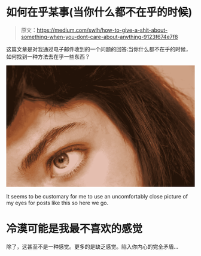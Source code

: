 # 如何在乎某事(当你什么都不在乎的时候)

> 原文：<https://medium.com/swlh/how-to-give-a-shit-about-something-when-you-dont-care-about-anything-9123f674e7f8>

这篇文章是对我通过电子邮件收到的一个问题的回答:当你什么都不在乎的时候，如何找到一种方法去在乎一些东西？

![](img/1dbaa05f8ec26ca6747602fb5d993d76.png)

It seems to be customary for me to use an uncomfortably close picture of my eyes for posts like this so here we go.

# 冷漠可能是我最不喜欢的感觉

除了，这甚至不是一种感觉。更多的是缺乏感觉。陷入你内心的完全矛盾…